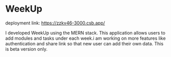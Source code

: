 # WeekUp
deployment link: https://zzkv46-3000.csb.app/

I developed WeekUp using the MERN stack. This application allows users to add modules and tasks under each week.i am working on more features like authentication and share link so that new user can add their own data. This is beta version only.
